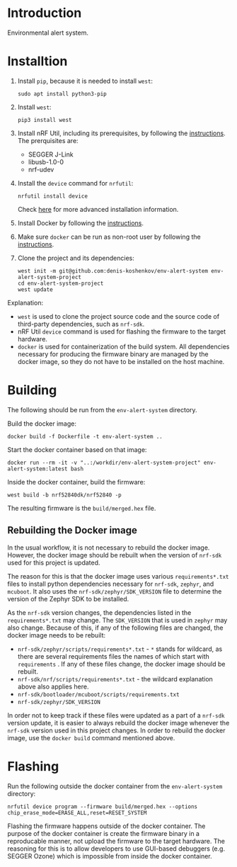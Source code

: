 # Introduction
Environmental alert system.

# Installtion
1. Install `pip`, because it is needed to install `west`:
    ```
    sudo apt install python3-pip
    ```

2. Install `west`:
    ```
    pip3 install west
    ```

3. Install nRF Util, including its prerequisites, by following the [instructions](https://docs.nordicsemi.com/bundle/nrfutil/page/guides/installing.html). The prerquisites are:
    - SEGGER J-Link
    - libusb-1.0-0
    - nrf-udev

4. Install the `device` command for `nrfutil`:
    ```
    nrfutil install device
    ```
    Check [here](https://docs.nordicsemi.com/bundle/nrfutil/page/guides/installing_commands.html) for more advanced installation information.

5. Install Docker by following the [instructions](https://docs.docker.com/engine/install/ubuntu/).

6. Make sure `docker` can be run as non-root user by following the [instructions](https://docs.docker.com/engine/install/linux-postinstall/).

7. Clone the project and its dependencies:
    ```
    west init -m git@github.com:denis-koshenkov/env-alert-system env-alert-system-project
    cd env-alert-system-project
    west update
    ```

Explanation:
- `west` is used to clone the project source code and the source code of third-party dependencies, such as `nrf-sdk`.
- nRF Util `device` command is used for flashing the firmware to the target hardware.
- `docker` is used for containerization of the build system. All dependencies necessary for producing the firmware binary are managed by the docker image, so they do not have to be installed on the host machine.

# Building
The following should be run from the `env-alert-system` directory.

Build the docker image:
```
docker build -f Dockerfile -t env-alert-system ..
```

Start the docker container based on that image:
```
docker run --rm -it -v "..:/workdir/env-alert-system-project" env-alert-system:latest bash
```

Inside the docker container, build the firmware:
```
west build -b nrf52840dk/nrf52840 -p
```

The resulting firmware is the `build/merged.hex` file.

## Rebuilding the Docker image
In the usual workflow, it is not necessary to rebuild the docker image. However, the docker image should be rebuilt when the version of `nrf-sdk` used for this project is updated.

The reason for this is that the docker image uses various `requirements*.txt` files to install python dependencies necessary for `nrf-sdk`, `zephyr`, and `mcuboot`. It also uses the `nrf-sdk/zephyr/SDK_VERSION` file to determine the version of the Zephyr SDK to be installed.

As the `nrf-sdk` version changes, the dependencies listed in the `requirements*.txt` may change. The `SDK_VERSION` that is used in `zephyr` may also change. Because of this, if any of the following files are changed, the docker image needs to be rebuilt:
- `nrf-sdk/zephyr/scripts/requirements*.txt` - `*` stands for wildcard, as there are several requirements files the names of which start with `requirements` . If any of these files change, the docker image should be rebuilt. 
- `nrf-sdk/nrf/scripts/requirements*.txt` - the wildcard explanation above also applies here.
- `nrf-sdk/bootloader/mcuboot/scripts/requirements.txt`
- `nrf-sdk/zephyr/SDK_VERSION`

In order not to keep track if these files were updated as a part of a `nrf-sdk` version update, it is easier to always rebuild the docker image whenever the `nrf-sdk` version used in this project changes. In order to rebuild the docker image, use the `docker build` command mentioned above.


# Flashing
Run the following outside the docker container from the `env-alert-system` directory:
```
nrfutil device program --firmware build/merged.hex --options chip_erase_mode=ERASE_ALL,reset=RESET_SYSTEM
```

Flashing the firmware happens outside of the docker container. The purpose of the docker container is create the firmware binary in a reproducable manner, not upload the firmware to the target hardware. The reasoning for this is to allow developers to use GUI-based debuggers (e.g. SEGGER Ozone) which is impossible from inside the docker container.
